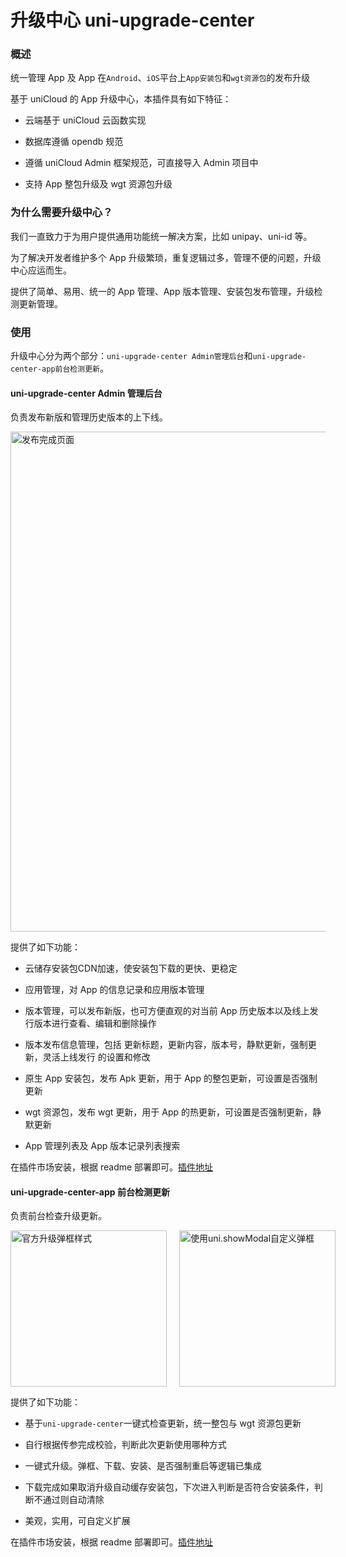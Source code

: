 # 升级中心 uni-upgrade-center

### 概述

统一管理 App 及 App 在`Android`、`iOS`平台上`App安装包`和`wgt资源包`的发布升级

基于 uniCloud 的 App 升级中心，本插件具有如下特征：

- 云端基于 uniCloud 云函数实现

- 数据库遵循 opendb 规范

- 遵循 uniCloud Admin 框架规范，可直接导入 Admin 项目中

- 支持 App 整包升级及 wgt 资源包升级

### 为什么需要升级中心？

我们一直致力于为用户提供通用功能统一解决方案，比如 unipay、uni-id 等。

为了解决开发者维护多个 App 升级繁琐，重复逻辑过多，管理不便的问题，升级中心应运而生。

提供了简单、易用、统一的 App 管理、App 版本管理、安装包发布管理，升级检测更新管理。

### 使用

升级中心分为两个部分：`uni-upgrade-center Admin管理后台`和`uni-upgrade-center-app前台检测更新`。

#### uni-upgrade-center Admin 管理后台

负责发布新版和管理历史版本的上下线。

<div align="left">
	<img src="https://vkceyugu.cdn.bspapp.com/VKCEYUGU-a90b5f95-90ba-4d30-a6a7-cd4d057327db/c80f143d-a05b-493b-9db0-e87398a180b8.png" alt="发布完成页面" width="800"></img>
</div>

提供了如下功能：

- 云储存安装包CDN加速，使安装包下载的更快、更稳定

- 应用管理，对 App 的信息记录和应用版本管理

- 版本管理，可以发布新版，也可方便直观的对当前 App 历史版本以及线上发行版本进行查看、编辑和删除操作

- 版本发布信息管理，包括 更新标题，更新内容，版本号，静默更新，强制更新，灵活上线发行 的设置和修改

- 原生 App 安装包，发布 Apk 更新，用于 App 的整包更新，可设置是否强制更新

- wgt 资源包，发布 wgt 更新，用于 App 的热更新，可设置是否强制更新，静默更新

- App 管理列表及 App 版本记录列表搜索

在插件市场安装，根据 readme 部署即可。[插件地址](https://ext.dcloud.net.cn/plugin?id=4470)

#### uni-upgrade-center-app 前台检测更新

负责前台检查升级更新。

<div align="left" style="display:flex;align-items:center;">
	<img src="https://vkceyugu.cdn.bspapp.com/VKCEYUGU-a90b5f95-90ba-4d30-a6a7-cd4d057327db/b47b89ad-1b81-45db-8115-d246fb5ca906.jpg" alt="官方升级弹框样式" width="250"></img>
	<img style="margin-left:20px;" src="https://vkceyugu.cdn.bspapp.com/VKCEYUGU-a90b5f95-90ba-4d30-a6a7-cd4d057327db/9e2d38af-90e5-47fb-8a18-d2a76e7ae2b4.jpg" alt="使用uni.showModal自定义弹框" width="250"></img>
</div>

提供了如下功能：

- 基于`uni-upgrade-center`一键式检查更新，统一整包与 wgt 资源包更新

- 自行根据传参完成校验，判断此次更新使用哪种方式

- 一键式升级。弹框、下载、安装、是否强制重启等逻辑已集成

- 下载完成如果取消升级自动缓存安装包，下次进入判断是否符合安装条件，判断不通过则自动清除

- 美观，实用，可自定义扩展

在插件市场安装，根据 readme 部署即可。[插件地址](https://ext.dcloud.net.cn/plugin?id=4542)
